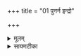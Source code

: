 +++
title = "01 पुनर्न इन्द्रो"

+++
<details><summary>मूलम्</summary>

पुन॑र्न॒ इन्द्रो॑ म॒घवा॑ ददातु ।  
धना॑नि श॒क्रो धन्य॑स्सु॒राधाः᳚ ।   
अ॒र्वा॒चीन॑ङ्कृणुताय्ँ याचि॒तो मनः॑ ।  
श्रु॒ष्टी नो॑ अ॒स्य ह॒विषो॑ जुषा॒णः ।  

</details>

<details><summary>सायणटीका</summary>

(SB) 1तृतीयानुवाके प्रथमामृचमाह - अस्मदीयानि धनानि यानि नष्टानि तानि सर्वाण पुनरपि बोऽस्मभ्यमिन्द्रो ददातु ॥ कीदृश इन्द्रः? मघवा धनवान् शक्रः शक्तिसुक्तः धन्यो धनदानार्हः सुराधाः शोमनान्नयुक्तः ॥ तादृशोऽयमिन्द्रो याचितोऽस्माभिः प्रार्थितस्सन् स्वकीयं मनोऽर्वाचीनं कृणुतामस्मदभिमुखं करोतु ॥ नोऽस्मदीयस्यास्य हविषो भागं श्रुष्टी जुषाणः शीघ्रं सेवमानः स इन्द्रोऽस्मदभीष्टं करोतु ॥॥


</details>

